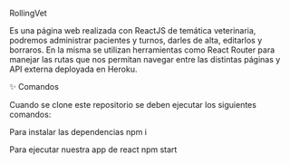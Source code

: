 RollingVet

Es una página web realizada con ReactJS de temática veterinaria, podremos administrar pacientes y turnos, darles de alta, editarlos y borraros. En la misma se utilizan herramientas como React Router para manejar las rutas que nos permitan navegar entre las distintas páginas y API externa deployada en Heroku.

✨
Comandos

Cuando se clone este repositorio se deben ejecutar los siguientes comandos:

Para instalar las dependencias
npm i

Para ejecutar nuestra app de react
npm start
